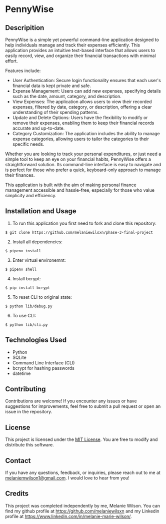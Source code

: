 # PennyWise

## Descripition

PennyWise is a simple yet powerful command-line application designed to help individuals manage and track their expenses efficiently. This application provides an intuitive text-based interface that allows users to easily record, view, and organize their financial transactions with minimal effort.

Features include: 
- User Authentication: Secure login functionality ensures that each user's financial data is kept private and safe.
- Expense Management: Users can add new expenses, specifying details such as the date, amount, category, and description.
- View Expenses: The application allows users to view their recorded expenses, filtered by date, category, or description, offering a clear understanding of their spending patterns.
- Update and Delete Options: Users have the flexibility to modify or remove their expenses, enabling them to keep their financial records accurate and up-to-date.
- Category Customization: The application includes the ability to manage expense categories, allowing users to tailor the categories to their specific needs.

Whether you are looking to track your personal expenditures, or just need a simple tool to keep an eye on your financial habits, PennyWise offers a straightforward solution. Its command-line interface is easy to navigate and is perfect for those who prefer a quick, keyboard-only approach to manage their finances.

This application is built with the aim of making personal finance management accessible and hassle-free, especially for those who value simplicity and efficiency.

## Installation and Usage

1. To run this application you first need to fork and clone this repository: 

`$ git clone https://github.com/melaniewilsxn/phase-3-final-project`

2. Install all dependencies:

`$ pipenv install`

3. Enter virtual environemnt:

`$ pipenv shell`

4. Install bcrypt:

`$ pip install bcrypt`

5. To reset CLI to original state:

`$ python lib/debug.py`

6. To use CLI:
 
`$ python lib/cli.py`

## Technologies Used

- Python
- SQLite
- Command Line Interface (CLI)
- bcrypt for hashing passwords
- datetime

## Contributing

Contributions are welcome! If you encounter any issues or have suggestions for improvements, feel free to submit a pull request or open an issue in the repository.

## License

This project is licensed under the [MIT License](https://opensource.org/licenses/MIT). You are free to modify and distribute this software.

## Contact

If you have any questions, feedback, or inquiries, please reach out to me at melaniemwilson1@gmail.com. I would love to hear from you!

## Credits

This project was completed independently by me, Melanie Wilson. You can find my github profile at https://github.com/melaniewilsxn and my Linkedin profile at https://www.linkedin.com/in/melanie-marie-wilson/.
